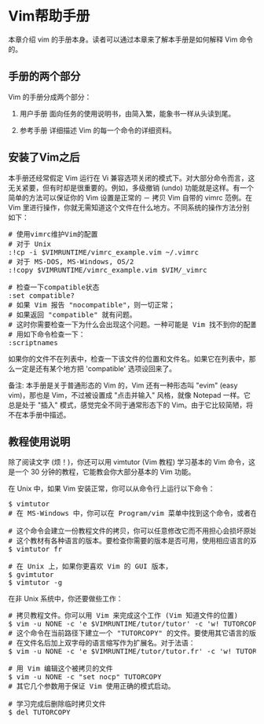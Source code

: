 Vim帮助手册
============

本章介绍 vim 的手册本身。读者可以通过本章来了解本手册是如何解释 Vim 命令的。

手册的两个部分
----------------

Vim 的手册分成两个部分：

1. 用户手册 面向任务的使用说明书，由简入繁，能象书一样从头读到尾。

2. 参考手册 详细描述 Vim 的每一个命令的详细资料。

安装了Vim之后
--------------

本手册还经常假定 Vim 运行在 Vi 兼容选项关闭的模式下。对大部分命令而言，这无关紧要，但有时却是很重要的。例如，多级撤销 (undo) 功能就是这样。有一个简单的方法可以保证你的 Vim 设置是正常的 － 拷贝 Vim 自带的 vimrc 范例。在 Vim 里进行操作，你就无需知道这个文件在什么地方。不同系统的操作方法分别如下：

<pre>
# 使用vimrc维护Vim的配置
# 对于 Unix
:!cp -i $VIMRUNTIME/vimrc_example.vim ~/.vimrc
# 对于 MS-DOS, MS-Windows, OS/2
:!copy $VIMRUNTIME/vimrc_example.vim $VIM/_vimrc

# 检查一下compatible状态
:set compatible?
# 如果 Vim 报告 "nocompatible"，则一切正常；
# 如果返回 "compatible" 就有问题。
# 这时你需要检查一下为什么会出现这个问题。一种可能是 Vim 找不到你的配置文件。
# 用如下命令检查一下：
:scriptnames
</pre>

如果你的文件不在列表中，检查一下该文件的位置和文件名。如果它在列表中，那么一定是还有某个地方把 'compatible' 选项设回来了。

备注:
本手册是关于普通形态的 Vim 的，Vim 还有一种形态叫 "evim" (easy vim)，那也是 Vim，不过被设置成 "点击并输入" 风格，就像 Notepad 一样。它总是处于 "插入" 模式，感觉完全不同于通常形态下的 Vim。由于它比较简陋，将不在本手册中描述。

教程使用说明 
--------------

除了阅读文字 (烦！)，你还可以用 vimtutor (Vim 教程) 学习基本的 Vim 命令，这是一个 30 分钟的教程，它能教会你大部分基本的 Vim 功能。

在 Unix 中，如果 Vim 安装正常，你可以从命令行上运行以下命令：
<pre>
$ vimtutor
# 在 MS-Windows 中，你可以在 Program/vim 菜单中找到这个命令，或者在 $VIMRUNTIME目录中运行 vimtutor.bat 程序。
 
# 这个命令会建立一份教程文件的拷贝，你可以任意修改它而不用担心会损坏原始的文件。
# 这个教材有各种语言的版本。要检查你需要的版本是否可用，使用相应语言的双字母缩写。例如，对于法语版本：
$ vimtutor fr

# 在 Unix 上，如果你更喜欢 Vim 的 GUI 版本，
$ gvimtutor
$ vimtutor -g
</pre>

在非 Unix 系统中，你还要做些工作：

<pre>
# 拷贝教程文件。你可以用 Vim 来完成这个工作 (Vim 知道文件的位置)
$ vim -u NONE -c 'e $VIMRUNTIME/tutor/tutor' -c 'w! TUTORCOPY' -c 'q'
# 这个命令在当前路径下建立一个 "TUTORCOPY" 的文件。要使用其它语言的版本，
# 在文件名后加上双字母的语言缩写作为扩展名。对于法语：
$ vim -u NONE -c 'e $VIMRUNTIME/tutor/tutor.fr' -c 'w! TUTORCOPY' -c 'q'

# 用 Vim 编辑这个被拷贝的文件
$ vim -u NONE -c "set nocp" TUTORCOPY
# 其它几个参数用于保证 Vim 使用正确的模式启动。

# 学习完成后删除临时拷贝文件
$ del TUTORCOPY
</pre>
